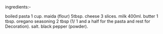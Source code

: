 ingredients:-

boiled pasta 1 cup.
maida (flour)  5tbsp.
cheese 3 slices.
milk 400ml.
butter 1 tbsp.
oregano seasoning 2 tbsp (1/ 1 and a half for the pasta and rest for Decoration).
salt.
black pepper (powder).